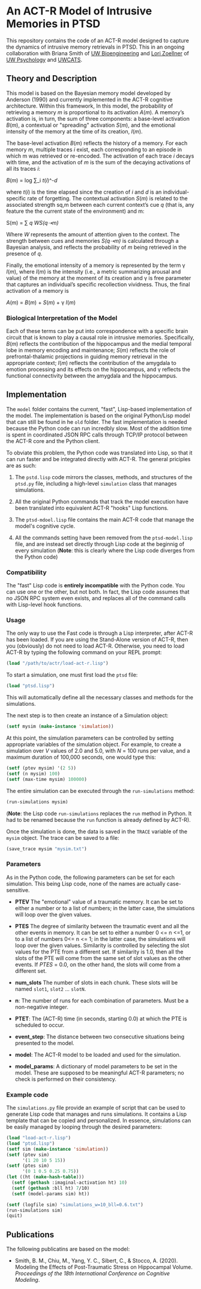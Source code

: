 # An ACT-R Model of Intrusive Memories in PTSD

This repository contains the code of an ACT-R model designed to
capture the dynamics of intrusive memory retrievals in PTSD. This in
an ongoing collaboration with Briana Smith of [UW Bioengineering](https://bioe.uw.edu/) and
[Lori Zoellner](https://psych.uw.edu/directory/2704) of [UW Psychology](https://psych.uw.edu/) and [UWCATS](https://faculty.washington.edu/zoellner/wp/).

## Theory and Description

This model is based on the Bayesian memory model developed by Anderson
(1990) and currently implemented in the ACT-R cognitive
architecture. Within this framework, In this model, the probability of
retrieving a memory _m_ is proportional to its activation _A_(_m_). A
memory’s activation is, in turn, the sum of three components: a
base-level activation _B_(_m_), a contextual or "spreading" activation
_S_(_m_), and the emotional intensity of the memory at the time of its
creation, _I_(_m_).


The base-level activation _B_(_m_) reflects the history of a
memory. For each memory _m_, multiple traces _i_ exist, each
corresponding to an episode in which m was retrieved or
re-encoded. The activation of each trace _i_ decays with time, and the
activation of _m_ is the sum of the decaying activations of all its
traces _i_:


_B_(_m_) = log ∑_i _t_(_i_)^-_d_

where _t_(_i_) is the time elapsed since the creation of _i_ and _d_ is an individual-specific rate of forgetting.  The contextual activation _S_(_m_) is related to the associated strength sq,m between each current context’s cue _q_ (that is, any feature the the current state of the environment) and m: 

S(m) = ∑ _q_ _WS(q➝m)_ 	

Where _W_ represents the amount of attention given to the context. The
strength between cues and memories _S(q➝m)_ is calculated through a Bayesian
analysis, and reflects the probability of _m_ being retrieved in the
presence of _q_.

Finally, the emotional intensity of a memory is represented by the
term γ _I_(_m_), where _I_(_m_) is the intensity (i.e., a metric summarizing
arousal and value) of the memory at the moment of its creation and γ
is free parameter that captures an individual’s specific recollection
vividness. Thus, the final activation of a memory is

_A_(_m_) = _B_(_m_) + _S_(_m_) + γ _I_(_m_)


### Biological Interpretation of the Model 

Each of these terms can be put into correspondence with a specific brain circuit that is known to play a
causal role in intrusive memories. Specifically, _B_(_m_) reflects the
contribution of the hippocampus and the medial temporal lobe in memory
encoding and maintenance; _S_(_m_) reflects the role of
prefrontal-thalamic projections in guiding memory retrieval in the
appropriate context; _I_(_m_) reflects the contribution of the amygdala to
emotion processing and its effects on the hippocampus, and γ reflects
the functional connectivity between the amygdala and the hippocampus.


## Implementation

The `model` folder contains the current, "fast", Lisp-based  implementation of the model. The
implementation is based on the original Python/Lisp model that can
still be found in he `old` folder. The fast implementation is needed
because the Python code can run incredbly slow. Most of the addition
time is spent in coordinated JSON RPC calls through TCP/IP protocol
between the ACT-R core and the Python client.

To obviate this problem, the Python code was translated into Lisp, so
that it can run faster and be integrated directly with ACT-R. The
general priciples are as such:

  1. The `pstd.lisp` code mirrors the classes, methods, and structures
  of the `ptsd.py` file, including a high-level `simulation` class
  that manages simulations.

  2. All the original Python commands that track the model execution
  have been translated into equivalent ACT-R "hooks" Lisp functions.

  3. The `ptsd-mdoel.lisp` file contains the main ACT-R code that
  manage the model's cognitive cycle.

  4. All the commands setting have been removed from the
  `ptsd-model.lisp` file, and are instead set directly through Lisp
  code at the beginnig of every simulation (__Note__: this is clearly
  where the Lisp code diverges from the Python code)

### Compatibility

The "fast" Lisp code is __entirely incompatible__ with the Python
code. You can use one or the other, but not both. In fact, the Lisp
code assumes that no JSON RPC system even exists, and replaces all of
the command calls with Lisp-level hook functions.

### Usage

The only way to use the Fast code is through a Lisp interpreter, after
ACT-R has been loaded. If you are using the Stand-Alone version of
ACT-R, then you (obviously) do not need to load ACT-R. Otherwise, you
need to load ACT-R by typing the following command on your REPL prompt:

```lisp
(load "/path/to/actr/load-act-r.lisp")
```

To start a simulation, one must first load the `ptsd` file:

```lisp
(load "ptsd.lisp")
```

This will automatically define all the necessary classes and methods
for the simulations.

The next step is to then create an instance of a Simulation object:

```lisp
(setf mysim (make-instance 'simulation))
```

At this point, the simulation parameters can be controlled by setting
appropriate variables of the simulation object. For example, to create
a simulation over _V_ values of 2.0 and 5.0, with _N_ = 100 runs per
value, and a maximum duration of 100,000 seconds, one would type this:

```lisp
(setf (ptev mysim) '(2 5))
(setf (n mysim) 100)
(setf (max-time mysim) 100000)
```

The entire simulation can be executed through the `run-simulations` method:

```lisp
(run-simulations mysim)
```

(__Note__: the Lisp code `run-simulations` replaces the `run` method in Python. It had to be renamed because the `run` function is already defined by ACT-R).

Once the simulation is done, the data is saved in the `TRACE` variable
of the `mysim` object. The trace can be saved to a file:

```python
(save_trace mysim "mysim.txt")
```

### Parameters

As in the Python code, the following parameters can be set for each
simulation. This being Lisp code, none of the names are actually
case-sensitive.

* __PTEV__ The "emotional" value of a traumatic memory. It can be set
  to either a number or to a list of numbers; in the latter case,
  the simulations will loop over the given values.  

* __PTES__ The degree of similarity between the traumatic event and
  all the other events in memory. It can be set to either a number 0
  <= n <=1, or to a list of numbers 0<= n <= 1; in the latter case,
  the simulations will loop over the given values. Similarity is
  controlled by selecting the slot values for the PTE from a different
  set. If similarity is 1.0, then all the slots of the PTE will come
  from the same set of slot values as the other events. If _PTES_ =
  0.0, on the other hand, the slots will come from a different set. 

* __num_slots__ The number of slots in each chunk. These slots will be
  named `slot1`, `slot2` ... `slotN`.

* __n__: The number of runs for each combination of parameters. Must
  be a non-negative integer.

* __PTET__: The (ACT-R) time (in seconds, starting 0.0) at which the
  PTE is scheduled to occur.

* __event_step__: The distance between two consecutive situations
  being presented to the model.

* __model__: The ACT-R model to be loaded and used for the simulation.

* __model_params__: A dictionary of model parameters to be set in the
  model. These are supposed to be meaningful ACT-R parameters; no
  check is performed on their consistency.


### Example code

The `simulations.py` file provide an example of script that can be
used to generate Lisp code that manages and runs simulations. It
contains a Lisp template that can be copied and personalized. In
essence, simulations can be easily managed by looping through the
desired parameters:


```lisp
(load "load-act-r.lisp")
(load "ptsd.lisp")
(setf sim (make-instance 'simulation))
(setf (ptev sim) 
      '(1 20 10 5 15))
(setf (ptes sim)
      '(0 1 0.5 0.25 0.75))
(let ((ht (make-hash-table)))
  (setf (gethash :imaginal-activation ht) 10)
  (setf (gethash :bll ht) 7/10)
  (setf (model-params sim) ht))

(setf (logfile sim) "simulations_w=10_bll=0.6.txt") 
(run-simulations sim)
(quit)
```

## Publications

The following publicatins are based on the model:

* Smith, B. M., Chiu, M., Yang, Y. C., Sibert, C., & Stocco, A. (2020). Modeling the Effects of Post-Traumatic Stress on Hippocampal Volume. _Proceedings of the 18th International Conference on Cognitive Modeling_.
